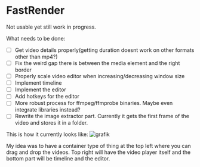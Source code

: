 # FastRender

Not usable yet still work in progress.

What needs to be done:
- [ ] Get video details properly(getting duration doesnt work on other formats other than mp4?)
- [ ] Fix the weird gap there is between the media element and the right border
- [ ] Properly scale video editor when increasing/decreasing window size
- [ ] Implement timeline
- [ ] Implement the editor
- [ ] Add hotkeys for the editor
- [ ] More robust process for ffmpeg/ffmprobe binaries. Maybe even integrate libraries instead?
- [ ] Rewrite the image extractor part. Currently it gets the first frame of the video and stores it in a folder.

This is how it currently looks like:
![grafik](https://github.com/Ati1707/FastRender/assets/152104750/7b4417c1-5c4d-4d5c-a10d-d13a6e91b2cb)



My idea was to have a container type of thing at the top left where you can drag and drop the videos.
Top right will have the video player itself and the bottom part will be timeline and the editor.
